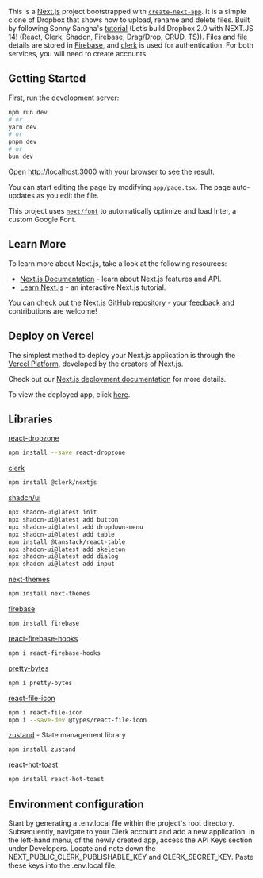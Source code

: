 This is a [Next.js](https://nextjs.org/) project bootstrapped with [`create-next-app`](https://github.com/vercel/next.js/tree/canary/packages/create-next-app). It is a simple clone of Dropbox that shows how to upload, rename and delete files. Built by following Sonny Sangha's [tutorial](https://www.youtube.com/watch?v=FdEY-ZnEikg) (Let’s build Dropbox 2.0 with NEXT.JS 14! (React, Clerk, Shadcn, Firebase, Drag/Drop, CRUD, TS)). Files and file details are stored in [Firebase](https://firebase.google.com/), and [clerk](https://clerk.com/) is used for authentication. For both services, you will need to create accounts.

## Getting Started

First, run the development server:

```bash
npm run dev
# or
yarn dev
# or
pnpm dev
# or
bun dev
```

Open [http://localhost:3000](http://localhost:3000) with your browser to see the result.

You can start editing the page by modifying `app/page.tsx`. The page auto-updates as you edit the file.

This project uses [`next/font`](https://nextjs.org/docs/basic-features/font-optimization) to automatically optimize and load Inter, a custom Google Font.

## Learn More

To learn more about Next.js, take a look at the following resources:

- [Next.js Documentation](https://nextjs.org/docs) - learn about Next.js features and API.
- [Learn Next.js](https://nextjs.org/learn) - an interactive Next.js tutorial.

You can check out [the Next.js GitHub repository](https://github.com/vercel/next.js/) - your feedback and contributions are welcome!

## Deploy on Vercel

The simplest method to deploy your Next.js application is through the [Vercel Platform](https://vercel.com/new?utm_medium=default-template&filter=next.js&utm_source=create-next-app&utm_campaign=create-next-app-readme), developed by the creators of Next.js.


Check out our [Next.js deployment documentation](https://nextjs.org/docs/deployment) for more details.

To view the deployed app, click [here](https://dropbox-clone-youtube-six.vercel.app/).



## Libraries
[react-dropzone](https://react-dropzone.js.org/)
```bash
npm install --save react-dropzone
```
[clerk](https://clerk.com/)
```bash
npm install @clerk/nextjs
```
[shadcn/ui](https://ui.shadcn.com/)
```bash
npx shadcn-ui@latest init
npx shadcn-ui@latest add button
npx shadcn-ui@latest add dropdown-menu
npx shadcn-ui@latest add table
npm install @tanstack/react-table
npx shadcn-ui@latest add skeleton
npx shadcn-ui@latest add dialog
npx shadcn-ui@latest add input
```
[next-themes](https://www.npmjs.com/package/next-themes)
```bash
npm install next-themes
```
[firebase](https://firebase.google.com/)
```bash
npm install firebase
```
[react-firebase-hooks](https://www.npmjs.com/package/react-firebase-hooks)
```bash
npm i react-firebase-hooks
```
[pretty-bytes](https://www.npmjs.com/package/pretty-bytes)
```bash
npm i pretty-bytes
```
[react-file-icon](https://www.npmjs.com/package/react-file-icon)
```bash
npm i react-file-icon
npm i --save-dev @types/react-file-icon
```
[zustand](https://github.com/pmndrs/zustand) - State management library
```bash
npm install zustand 
```
[react-hot-toast](https://react-hot-toast.com/)
```bash 
npm install react-hot-toast
```

## Environment configuration
Start by generating a .env.local file within the project's root directory. Subsequently, navigate to your Clerk account and add a new application. In the left-hand menu, of the newly created app, access the API Keys section under Developers. Locate and note down the NEXT_PUBLIC_CLERK_PUBLISHABLE_KEY and CLERK_SECRET_KEY. Paste these keys into the .env.local file.
